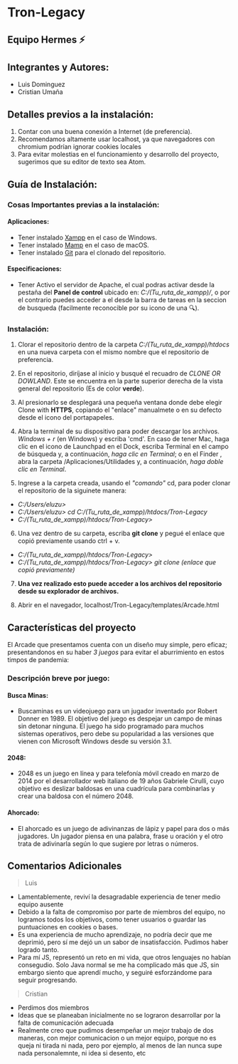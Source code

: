 # Tron-Legacy
## Equipo Hermes :zap:

## Integrantes y Autores:
* Luis Dominguez
* Cristian Umaña

## Detalles previos a la instalación: 
1. Contar con una buena conexión a Internet (de preferencia).
2. Recomendamos altamente usar localhost, ya que navegadores con chromium podrían ignorar cookies locales
3. Para evitar molestias en el funcionamiento y desarrollo del proyecto, sugerimos que su editor de texto sea Atom.

## Guía de Instalación:
### Cosas Importantes previas a la instalación:
#### Aplicaciones: 
* Tener instalado [Xampp](https://www.mamp.info/en/downloads/) en el caso de Windows.
* Tener instalado [Mamp](https://www.apachefriends.org/es/index.html) en el caso de macOS.
* Tener instalado [Git](https://git-scm.com/downloads) para el clonado del repositorio.
#### Especificaciones:
* Tener Activo el servidor de Apache, el cual podras activar desde la pestaña del **Panel de control** ubicado en: _*C:/(Tu_ruta_de_xampp)/*_, o por el contrario puedes acceder a el desde la barra de tareas en la seccion de busqueda (facilmente reconocible por su icono de una :mag:).
### Instalación:
1. Clorar el repositorio dentro de la carpeta _*C:/(Tu_ruta_de_xampp)/htdocs*_ en una nueva carpeta con el mismo nombre que el repositorio de preferencia.

2. En el repositorio, diríjase al inicio y busqué el recuadro de _*CLONE OR DOWLAND*_. Este se encuentra en la parte superior derecha de la vista general del repositorio (Es de color **verde**).

3. Al presionarlo se desplegará una pequeña ventana donde debe elegir Clone with **HTTPS**, copiando el "enlace" manualmete o en su defecto desde el icono del portapapeles.

4. Abra la terminal de su dispositivo para poder descargar los archivos. _*Windows + r*_ (en Windows) y escriba 'cmd'. En caso de tener Mac, haga clic en el icono de Launchpad en el Dock, escriba Terminal en el campo de búsqueda y, a continuación, _*haga clic en Terminal*_; o en el Finder , abra la carpeta /Aplicaciones/Utilidades y, a continuación, _*haga doble clic en Terminal*_.

5. Ingrese a la carpeta creada, usando el _*"comando"*_ cd, para poder clonar el repositorio de la siguinete manera:
* _*C:/Users/eluzu>*_
* _*C:/Users/eluzu> cd C:/(Tu_ruta_de_xampp)/htdocs/Tron-Legacy*_
* _*C:/(Tu_ruta_de_xampp)/htdocs/Tron-Legacy>*_

6. Una vez dentro de su carpeta, escriba **git clone** y pegué el enlace que copió previamente usando ctrl + v.
* _*C:/(Tu_ruta_de_xampp)/htdocs/Tron-Legacy>*_
* _*C:/(Tu_ruta_de_xampp)/htdocs/Tron-Legacy> git clone (enlace que copió previamente)*_

7. **Una vez realizado esto puede acceder a los archivos del repositorio desde su explorador de archivos.**

8. Abrir en el navegador, localhost/Tron-Legacy/templates/Arcade.html

## Características del proyecto

El Arcade que presentamos cuenta con un diseño muy simple, pero eficaz; presentandonos en su haber _*3 juegos*_ para evitar el aburrimiento en estos timpos de pandemia:
### Descripción breve por juego:
#### Busca Minas:
* Buscaminas es un videojuego para un jugador inventado por Robert Donner en 1989. El objetivo del juego es despejar un campo de minas sin detonar ninguna. El juego ha sido programado para muchos sistemas operativos, pero debe su popularidad a las versiones que vienen con Microsoft Windows desde su versión 3.1.

#### 2048:
* 2048 es un juego en línea y para telefonía móvil creado en marzo de 2014 por el desarrollador web italiano de 19 años Gabriele Cirulli, cuyo objetivo es deslizar baldosas en una cuadrícula para combinarlas y crear una baldosa con el número 2048.​

#### Ahorcado:
* El ahorcado es un juego de adivinanzas de lápiz y papel para dos o más jugadores. Un jugador piensa en una palabra, frase u oración y el otro trata de adivinarla según lo que sugiere por letras o números.

## Comentarios Adicionales
>Luis
* Lamentablemente, reviví la desagradable experiencia de tener medio equipo ausente
* Debido a la falta de compromiso por parte de miembros del equipo, no logramos todos los objetivos, como tener usuarios o guardar las puntuaciones en cookies o bases.
* Es una experiencia de mucho aprendizaje, no podría decir que me deprimió, pero sí me dejó un un sabor de insatisfacción. Pudimos haber logrado tanto. 
* Para mí JS, representó un reto en mi vida, que otros lenguajes no habían consegudio. Solo Java normal se me ha complicado más que JS, sin embargo siento que aprendí mucho, y seguiré esforzándome para seguir progresando.
>Cristian
* Perdimos dos miembros
* Ideas que se planeaban inicialmente no se lograron desarrollar por la falta de comunicación adecuada
* Realmente creo que pudimos desempeñar un mejor trabajo de dos maneras, con mejor comunicacion o un mejor equipo, porque no es queja ni tirada ni nada, pero por ejemplo, al menos de Ian nunca supe nada personalemnte, ni idea si desento, etc
